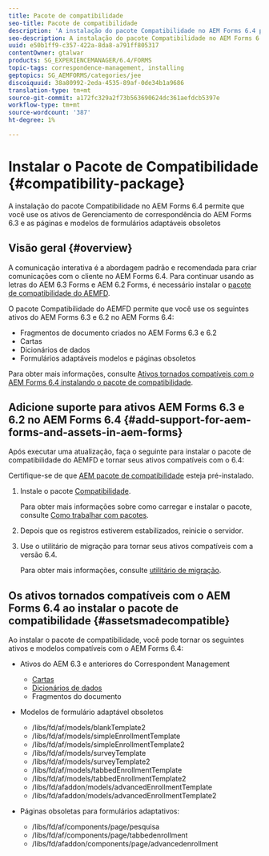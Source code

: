 ```yaml
---
title: Pacote de compatibilidade
seo-title: Pacote de compatibilidade
description: 'A instalação do pacote Compatibilidade no AEM Forms 6.4 permite que você use os ativos de Gerenciamento de correspondência do AEM Forms 6.3 e as páginas e modelos de formulários adaptáveis obsoletos '
seo-description: A instalação do pacote Compatibilidade no AEM Forms 6.4 permite que você use os ativos de Gerenciamento de correspondência do AEM Forms 6.3 e as páginas e modelos de formulários adaptáveis obsoletos
uuid: e50b1ff9-c357-422a-8da8-a791ff805317
contentOwner: gtalwar
products: SG_EXPERIENCEMANAGER/6.4/FORMS
topic-tags: correspondence-management, installing
geptopics: SG_AEMFORMS/categories/jee
discoiquuid: 38a80992-2eda-4535-89af-0de34b1a9686
translation-type: tm+mt
source-git-commit: a172fc329a2f73b563690624dc361aefdcb5397e
workflow-type: tm+mt
source-wordcount: '387'
ht-degree: 1%

---
```



# Instalar o Pacote de Compatibilidade {#compatibility-package}

A instalação do pacote Compatibilidade no AEM Forms 6.4 permite que você use os ativos de Gerenciamento de correspondência do AEM Forms 6.3 e as páginas e modelos de formulários adaptáveis obsoletos

## Visão geral {#overview}

A comunicação interativa é a abordagem padrão e recomendada para criar comunicações com o cliente no AEM Forms 6.4. Para continuar usando as letras do AEM 6.3 Forms e AEM 6.2 Forms, é necessário instalar o [pacote de compatibilidade do AEMFD](https://www.adobeaemcloud.com/content/marketplace/marketplaceProxy.html?packagePath=/content/companies/public/adobe/packages/cq640/fd/AEM-FORMS-6.4-COMPAT).

O pacote Compatibilidade do AEMFD permite que você use os seguintes ativos do AEM Forms 6.3 e 6.2 no AEM Forms 6.4:

* Fragmentos de documento criados no AEM Forms 6.3 e 6.2
* Cartas
* Dicionários de dados
* Formulários adaptáveis modelos e páginas obsoletos

Para obter mais informações, consulte [Ativos tornados compatíveis com o AEM Forms 6.4 instalando o pacote de compatibilidade](/help/forms/using/compatibility-package.md#assetsmadecompatible).

## Adicione suporte para ativos AEM Forms 6.3 e 6.2 no AEM Forms 6.4 {#add-support-for-aem-forms-and-assets-in-aem-forms}

Após executar uma atualização, faça o seguinte para instalar o pacote de compatibilidade do AEMFD e tornar seus ativos compatíveis com o 6.4:

Certifique-se de que [AEM pacote de compatibilidade](/help/sites-deploying/backward-compatibility.md) esteja pré-instalado.

1. Instale o pacote [Compatibilidade](https://www.adobeaemcloud.com/content/marketplace/marketplaceProxy.html?packagePath=/content/companies/public/adobe/packages/cq640/fd/AEM-FORMS-6.4-COMPAT).

   Para obter mais informações sobre como carregar e instalar o pacote, consulte [Como trabalhar com pacotes](/help/sites-administering/package-manager.md).

1. Depois que os registros estiverem estabilizados, reinicie o servidor.
1. Use o utilitário de migração para tornar seus ativos compatíveis com a versão 6.4.

   Para obter mais informações, consulte [utilitário de migração](/help/forms/using/migration-utility.md).

## Os ativos tornados compatíveis com o AEM Forms 6.4 ao instalar o pacote de compatibilidade {#assetsmadecompatible}

Ao instalar o pacote de compatibilidade, você pode tornar os seguintes ativos e modelos compatíveis com o AEM Forms 6.4:

* Ativos do AEM 6.3 e anteriores do Correspondent Management

   * [Cartas](/help/forms/using/create-letter.md)
   * [Dicionários de dados](/help/forms/using/data-dictionary.md)
   * Fragmentos do documento

* Modelos de formulário adaptável obsoletos

   * /libs/fd/af/models/blankTemplate2
   * /libs/fd/af/models/simpleEnrollmentTemplate
   * /libs/fd/af/models/simpleEnrollmentTemplate2
   * /libs/fd/af/models/surveyTemplate
   * /libs/fd/af/models/surveyTemplate2
   * /libs/fd/af/models/tabbedEnrollmentTemplate
   * /libs/fd/af/models/tabbedEnrollmentTemplate2
   * /libs/fd/afaddon/models/advancedEnrollmentTemplate
   * /libs/fd/afaddon/models/advancedEnrollmentTemplate2

* Páginas obsoletas para formulários adaptativos:

   * /libs/fd/af/components/page/pesquisa
   * /libs/fd/af/components/page/tabbedenrollment
   * /libs/fd/afaddon/components/page/advancedenrollment

